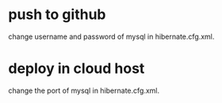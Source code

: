 # push to github
change username and password of mysql in hibernate.cfg.xml.

# deploy in cloud host
change the port of mysql in hibernate.cfg.xml.
